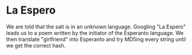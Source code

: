 # La Espero

We are told that the salt is in an unknown language. Googling "La Espero" leads us to a poem written by the initiator of the Esperanto language. We then translate "girlfriend" into Esperanto and try MD5ing every string until we get the correct hash.
